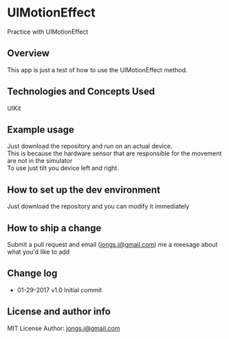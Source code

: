 # UIMotionEffect
Practice with UIMotionEffect

## Overview

This app is just a test of how to use the UIMotionEffect method.

## Technologies and Concepts Used
   
UIKit
   
## Example usage
   Just download the repository and run on an actual device.  
   This is because the hardware sensor that are responsible for the movement are not in the simulator  
   To use just tilt you device left and right.  

## How to set up the dev environment

Just download the repository and you can modify it immediately

## How to ship a change
Submit a pull request and email (jongs.j@gmail.com) me a meesage about what you'd like to add 
 
## Change log
* 01-29-2017 v1.0 Initial commit

## License and author info
MIT License
Author: jongs.j@gmail.com
